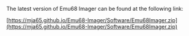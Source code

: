 The latest version of Emu68 Imager can be found at the following link:

[https://mja65.github.io/Emu68-Imager/Software/Emu68Imager.zip](https://mja65.github.io/Emu68-Imager/Software/Emu68Imager.zip)
